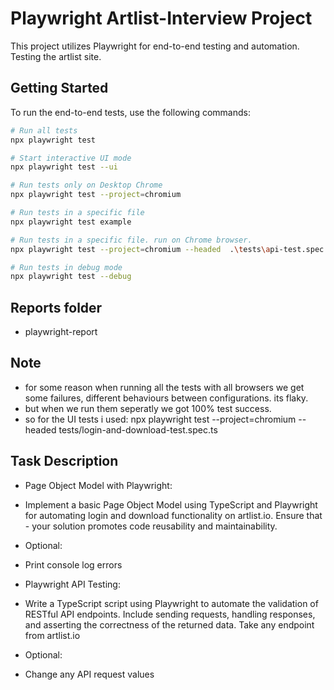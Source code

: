 # Playwright Artlist-Interview Project

This project utilizes Playwright for end-to-end testing and automation.
Testing the artlist site.

## Getting Started

To run the end-to-end tests, use the following commands:

```bash
# Run all tests
npx playwright test

# Start interactive UI mode
npx playwright test --ui

# Run tests only on Desktop Chrome
npx playwright test --project=chromium

# Run tests in a specific file
npx playwright test example

# Run tests in a specific file. run on Chrome browser.
npx playwright test --project=chromium --headed  .\tests\api-test.spec.ts

# Run tests in debug mode
npx playwright test --debug

```

## Reports folder

- playwright-report

## Note

- for some reason when running all the tests with all browsers we get some failures, different behaviours between configurations. its flaky.
- but when we run them seperatly we got 100% test success.
- so for the UI tests i used: npx playwright test --project=chromium --headed tests/login-and-download-test.spec.ts

## Task Description

- Page Object Model with Playwright:

- Implement a basic Page Object Model using TypeScript and Playwright for automating login and download functionality on artlist.io. Ensure that - your solution promotes code reusability and maintainability.

- Optional:
- Print console log errors

- Playwright API Testing:

- Write a TypeScript script using Playwright to automate the validation of RESTful API endpoints. Include sending requests, handling responses, and asserting the correctness of the returned data. Take any endpoint from artlist.io

- Optional:
- Change any API request values
